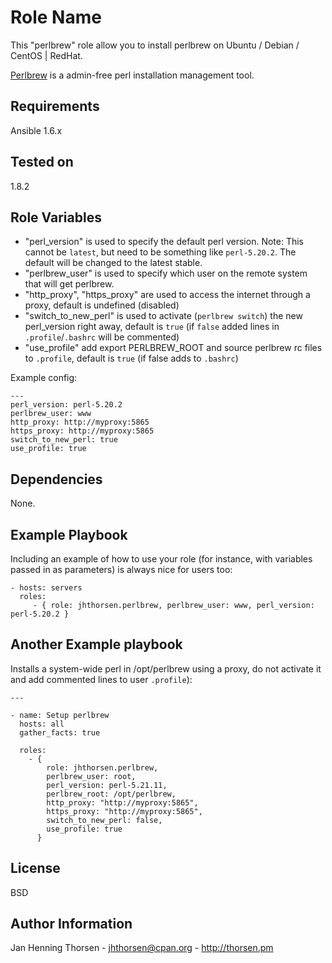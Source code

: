 Role Name
=========

This "perlbrew" role allow you to install perlbrew on Ubuntu / Debian / CentOS | RedHat.

[Perlbrew](http://perlbrew.pl) is a admin-free perl installation management
tool.

Requirements
------------

Ansible 1.6.x

Tested on
---------

1.8.2

Role Variables
--------------

* "perl_version" is used to specify the default perl version. Note: This
  cannot be `latest`, but need to be something like `perl-5.20.2`. The default
  will be changed to the latest stable.
* "perlbrew_user" is used to specify which user on the remote system that will
  get perlbrew.
* "http_proxy", "https_proxy" are used to access the internet through a proxy, default is undefined (disabled)
* "switch_to_new_perl" is used to activate (`perlbrew switch`) the new perl_version right away, default is `true` (if `false` added lines in `.profile`/`.bashrc` will be commented)
* "use_profile" add export PERLBREW_ROOT and source perlbrew rc files to `.profile`, default is `true` (if false adds to `.bashrc`)

Example config:

    ---
    perl_version: perl-5.20.2
    perlbrew_user: www
    http_proxy: http://myproxy:5865
    https_proxy: http://myproxy:5865
    switch_to_new_perl: true
    use_profile: true

Dependencies
------------

None.

Example Playbook
----------------

Including an example of how to use your role (for instance, with variables passed in as parameters) is always nice for users too:

    - hosts: servers
      roles:
         - { role: jhthorsen.perlbrew, perlbrew_user: www, perl_version: perl-5.20.2 }

Another Example playbook
------------------------

Installs a system-wide perl in /opt/perlbrew using a proxy, do not activate it and add commented lines to user `.profile`):

    ---

    - name: Setup perlbrew
      hosts: all
      gather_facts: true

      roles:
        - {
            role: jhthorsen.perlbrew,
            perlbrew_user: root,
            perl_version: perl-5.21.11,
            perlbrew_root: /opt/perlbrew,
            http_proxy: "http://myproxy:5865",
            https_proxy: "http://myproxy:5865",
            switch_to_new_perl: false,
            use_profile: true
          }


License
-------

BSD

Author Information
------------------

Jan Henning Thorsen - jhthorsen@cpan.org - http://thorsen.pm
